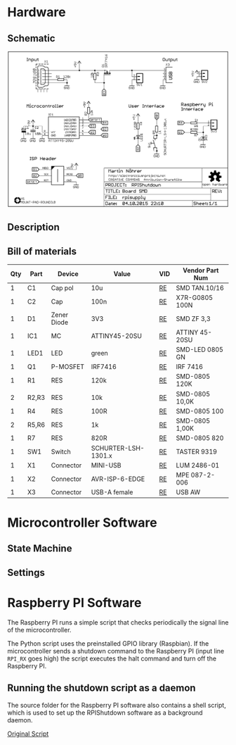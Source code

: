 


Hardware
========

Schematic
---------

![Schematic](img/schematic.png)


Description
-----------


   
Bill of materials
-----------------


| Qty   | Part    | Device        | Value                 | VID   | Vendor Part Num   |
| ----- | ------- | ------------- | --------------------- | ------- | ----------------- |
| 1     | C1      | Cap pol       | 10u                   | [RE]    | SMD TAN.10/16     |
| 1     | C2      | Cap           | 100n                  | [RE]    | X7R-G0805 100N    |
| 1     | D1      | Zener Diode   | 3V3                   | [RE]    | SMD ZF 3,3        |
| 1     | IC1     | MC            | ATTINY45-20SU         | [RE]    | ATTINY 45-20SU    |
| 1     | LED1    | LED           | green                 | [RE]    | SMD-LED 0805 GN   |
| 1     | Q1      | P-MOSFET      | IRF7416               | [RE]    | IRF 7416          |
| 1     | R1      | RES           | 120k                  | [RE]    | SMD-0805 120K     |
| 2     | R2,R3   | RES           | 10k                   | [RE]    | SMD-0805 10,0K    |
| 1     | R4      | RES           | 100R                  | [RE]    | SMD-0805 100      |
| 2     | R5,R6   | RES           | 1k                    | [RE]    | SMD-0805 1,00K    |
| 1     | R7      | RES           | 820R                  | [RE]    | SMD-0805 820      |
| 1     | SW1     | Switch        | SCHURTER-LSH-1301.x   | [RE]    | TASTER 9319       |
| 1     | X1      | Connector     | MINI-USB              | [RE]    | LUM 2486-01       |
| 1     | X2      | Connector     | AVR-ISP-6-EDGE        | [RE]    | MPE 087-2-006     |
| 1     | X3      | Connector     | USB-A female          | [RE]    | USB AW            |


[RE]: http://www.reichelt.at
  

  
  


Microcontroller Software
========================

State Machine
-------------

Settings
--------


Raspberry PI Software
========================

The Raspberry PI runs a simple script that checks periodically the signal line
of the microcontroller.

The Python script uses the preinstalled GPIO library (Raspbian).
If the microcontroller sends a shutdown command to the Raspberry PI (input line `RPI_RX` goes high)
the script executes the halt command and turn off the Raspberry PI.

Running the shutdown script as a daemon
---------------------------------------

The source folder for the Raspberry PI software also contains a shell script, which is used
to set up the RPIShutdown software as a background daemon.

[Original Script](http://blog.scphillips.com/2013/07/getting-a-python-script-to-run-in-the-background-as-a-service-on-boot/)


